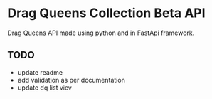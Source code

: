 # Drag Queens Collection Beta API

Drag Queens API made using python and in FastApi framework.



## TODO

- update readme
- add validation as per documentation
- update dq list viev

